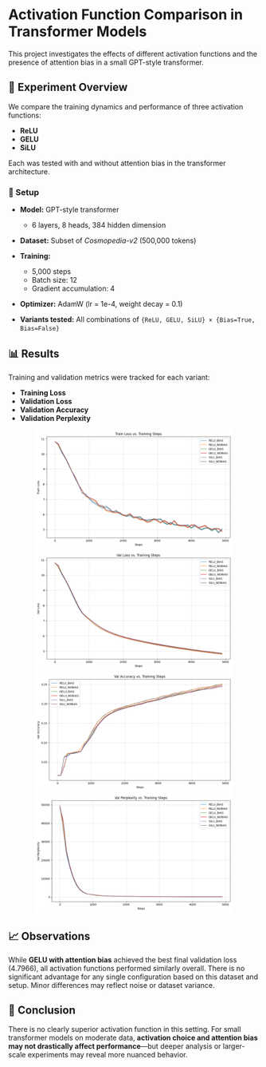 # Activation Function Comparison in Transformer Models

This project investigates the effects of different activation functions and the presence of attention bias in a small GPT-style transformer.

## 🔬 Experiment Overview

We compare the training dynamics and performance of three activation functions:

* **ReLU**
* **GELU**
* **SiLU**

Each was tested with and without attention bias in the transformer architecture.

### 🔧 Setup

* **Model:** GPT-style transformer

  * 6 layers, 8 heads, 384 hidden dimension
* **Dataset:** Subset of *Cosmopedia-v2* (500,000 tokens)
* **Training:**

  * 5,000 steps
  * Batch size: 12
  * Gradient accumulation: 4
* **Optimizer:** AdamW (lr = 1e-4, weight decay = 0.1)
* **Variants tested:** All combinations of `{ReLU, GELU, SiLU} × {Bias=True, Bias=False}`

## 📊 Results

Training and validation metrics were tracked for each variant:

* **Training Loss**
* **Validation Loss**
* **Validation Accuracy**
* **Validation Perplexity**

<p align="center">
  <img src="./experiment_images/train_loss_comparison.png" width="400"/>
  <img src="./experiment_images/val_loss_comparison.png" width="400"/>
  <br/>
  <img src="./experiment_images/val_accuracy_comparison.png" width="400"/>
  <img src="./experiment_images/val_perplexity_comparison.png" width="400"/>
</p>

## 📈 Observations

While **GELU with attention bias** achieved the best final validation loss (4.7966), all activation functions performed similarly overall. There is no significant advantage for any single configuration based on this dataset and setup. Minor differences may reflect noise or dataset variance.

## 📌 Conclusion

There is no clearly superior activation function in this setting. For small transformer models on moderate data, **activation choice and attention bias may not drastically affect performance**—but deeper analysis or larger-scale experiments may reveal more nuanced behavior.